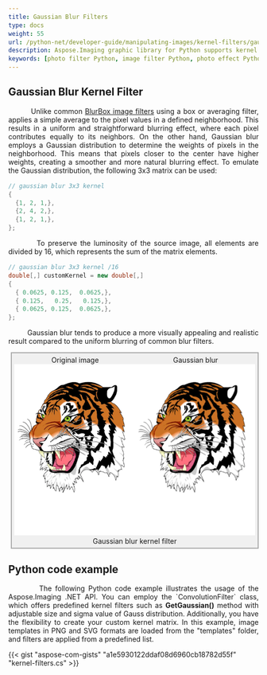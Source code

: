 ```yaml
---
title: Gaussian Blur Filters
type: docs
weight: 55
url: /python-net/developer-guide/manipulating-images/kernel-filters/gaussian-blur-filter/
description: Aspose.Imaging graphic library for Python supports kernel filters such Gaussian Blur as well as custom kernels.
keywords: [photo filter Python, image filter Python, photo effect Python, kernel filter, blur image, blur filter, Gaussian blur, kernel matrix, convolution operation, custom kernel filter]
---
```


## Gaussian Blur Kernel Filter

<p align='justify'>
&nbsp;&nbsp;&nbsp;&nbsp;&nbsp;&nbsp;&nbsp;&nbsp;
 Unlike common <a href="../blur-filter/">BlurBox image filters</a> using a box or averaging filter, applies a simple average to the pixel values in a defined neighborhood. This results in a uniform and straightforward blurring effect, where each pixel contributes equally to its neighbors. On the other hand, Gaussian blur employs a Gaussian distribution to determine the weights of pixels in the neighborhood. This means that pixels closer to the center have higher weights, creating a smoother and more natural blurring effect. To emulate the Gaussian distribution, the following 3x3 matrix can be used:
</p>

```cs
// gaussian blur 3x3 kernel
{
  {1, 2, 1,},
  {2, 4, 2,},
  {1, 2, 1,},
};
```
<p align='justify'>
&nbsp;&nbsp;&nbsp;&nbsp;&nbsp;&nbsp;&nbsp;&nbsp;
To preserve the luminosity of the source image, all elements are divided by 16, which represents the sum of the matrix elements.
</p>

```cs
// gaussian blur 3x3 kernel /16
double[,] customKernel = new double[,]
{
  { 0.0625, 0.125,  0.0625,},
  { 0.125,   0.25,   0.125,},
  { 0.0625, 0.125,  0.0625,},
};
```

<p align='justify'>
&nbsp;&nbsp;&nbsp;&nbsp;&nbsp;&nbsp;&nbsp;&nbsp;
Gaussian blur tends to produce a more visually appealing and realistic result compared to the uniform blurring of common blur filters.
</p>

<style>
   .frame {
    border: 2px solid darkgray;
    padding: 5px;
    margin: 10px 0 5px 5px;
    background: #f0f0f0;
    align-items: center;
   }
   .marginauto {
    margin: 10px auto 20px;
    display: block;
   }
   .frame figcaption {
    margin: 0 auto;
    display: flex;
    flex-direction: row;
    justify-content: center;
   }
   .container {
    display: flex;
    flex-direction: row;
    align-items: center;
    justify-content: space-around;
   }
</style>

<figure class="frame">
<div class="container">
    <div>
        <figcaption>Original image</figcaption>
    </div>
    <div>
        <figcaption>Gaussian blur</figcaption>
    </div>
</div>
<div class="container">
    <div>
        <img src="../template-vector-svg.webp" alt="Original landscape image" width="793" />
    </div>
    <div>
        <img src="./gaussian-blur-kernel-filter.svg.webp" alt="Gaussian blur kernel filter" width="793" />
    </div>
</div>
<figcaption>Gaussian blur kernel filter</figcaption>
</figure>


## Python code example

<p align='justify'>
&nbsp;&nbsp;&nbsp;&nbsp;&nbsp;&nbsp;&nbsp;&nbsp;
The following Python code example illustrates the usage of the Aspose.Imaging .NET API. You can employ the `ConvolutionFilter` class, which offers predefined kernel filters such as <strong>GetGaussian()</strong> method with adjustable size and sigma value of Gauss distribution. Additionally, you have the flexibility to create your custom kernel matrix. In this example, image templates in PNG and SVG formats are loaded from the "templates" folder, and filters are applied from a predefined list.
</p>

{{< gist "aspose-com-gists" "a1e5930122ddaf08d6960cb18782d55f" "kernel-filters.cs" >}}
